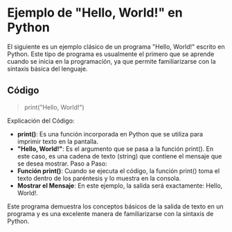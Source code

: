 
# Ejemplo de "Hello, World!" en Python
El siguiente es un ejemplo clásico de un programa "Hello, World!" escrito en Python. Este tipo de programa es usualmente el primero que se aprende cuando se inicia en la programación, ya que permite familiarizarse con la sintaxis básica del lenguaje.
## Código
>print("Hello, World!")  

Explicación del Código:

* __print()__: Es una función incorporada en Python que se utiliza para imprimir texto en la pantalla.
* __"Hello, World!"__: Es el argumento que se pasa a la función print(). En este caso, es una cadena de texto (string) que contiene el mensaje que se desea mostrar.
Paso a Paso:
* __Función print()__: Cuando se ejecuta el código, la función print() toma el texto dentro de los paréntesis y lo muestra en la consola.
* __Mostrar el Mensaje__: En este ejemplo, la salida será exactamente: Hello, World!.

Este programa demuestra los conceptos básicos de la salida de texto en un programa y es una excelente manera de familiarizarse con la sintaxis de Python.